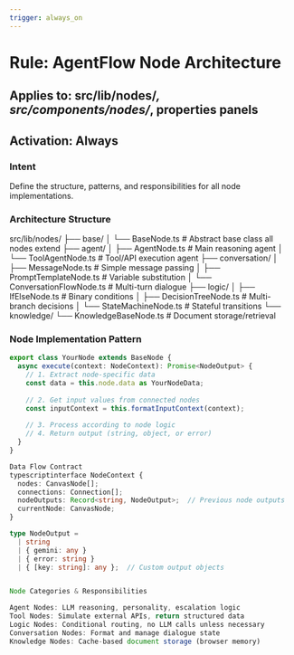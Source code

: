 ```yaml
---
trigger: always_on
---
```


# Rule: AgentFlow Node Architecture
## Applies to: src/lib/nodes/*, src/components/nodes/*, properties panels
## Activation: Always

### Intent
Define the structure, patterns, and responsibilities for all node implementations.

### Architecture Structure
src/lib/nodes/
├── base/
│   └── BaseNode.ts         # Abstract base class all nodes extend
├── agent/
│   ├── AgentNode.ts        # Main reasoning agent
│   └── ToolAgentNode.ts    # Tool/API execution agent
├── conversation/
│   ├── MessageNode.ts      # Simple message passing
│   ├── PromptTemplateNode.ts # Variable substitution
│   └── ConversationFlowNode.ts # Multi-turn dialogue
├── logic/
│   ├── IfElseNode.ts       # Binary conditions
│   ├── DecisionTreeNode.ts # Multi-branch decisions
│   └── StateMachineNode.ts # Stateful transitions
└── knowledge/
└── KnowledgeBaseNode.ts # Document storage/retrieval

### Node Implementation Pattern
```typescript
export class YourNode extends BaseNode {
  async execute(context: NodeContext): Promise<NodeOutput> {
    // 1. Extract node-specific data
    const data = this.node.data as YourNodeData;
    
    // 2. Get input values from connected nodes
    const inputContext = this.formatInputContext(context);
    
    // 3. Process according to node logic
    // 4. Return output (string, object, or error)
  }
}

Data Flow Contract
typescriptinterface NodeContext {
  nodes: CanvasNode[];
  connections: Connection[];
  nodeOutputs: Record<string, NodeOutput>;  // Previous node outputs
  currentNode: CanvasNode;
}

type NodeOutput = 
  | string 
  | { gemini: any } 
  | { error: string }
  | { [key: string]: any };  // Custom output objects


Node Categories & Responsibilities

Agent Nodes: LLM reasoning, personality, escalation logic
Tool Nodes: Simulate external APIs, return structured data
Logic Nodes: Conditional routing, no LLM calls unless necessary
Conversation Nodes: Format and manage dialogue state
Knowledge Nodes: Cache-based document storage (browser memory)